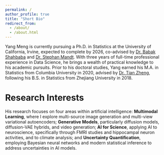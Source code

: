 ```yaml
---
permalink: /
author_profile: true
title: "Short Bio"
redirect_from: 
  - /about/
  - /about.html
---
```


Yang Meng is currently pursuing a Ph.D. in Statistics at the University of California, Irvine, expected to complete by 2026, co-advised by [Dr. Babak Shahbaba](https://ics.uci.edu/~babaks/) and [Dr. Stephan Mandt](http://www.stephanmandt.com/). With three years of full-time professional experience in Data Science, he brings a wealth of practical knowledge to his academic pursuits. Prior to his doctoral studies, Yang earned his M.A. in Statistics from Columbia University in 2020, advised by [Dr. Tian Zheng](http://www.stat.columbia.edu/~tzheng/), following his B.S. in Statistics from Zhejiang University in 2018.

Research Interests
======
His research focuses on four areas within artificial intelligence: **Multimodal Learning**, where I explore multi-source image generation and multi-view variational autoencoders; **Generative Models**, particularly diffusion models, diffusion-VAE hybrids, and video generation; **AI for Science**, applying AI to neuroscience, specifically through FMRI studies and hippocampal neuron activities, and to climate analysis; and **Uncertainty Quantification**, employing Bayesian neural networks and modern statistical inference to address uncertainties in AI models.